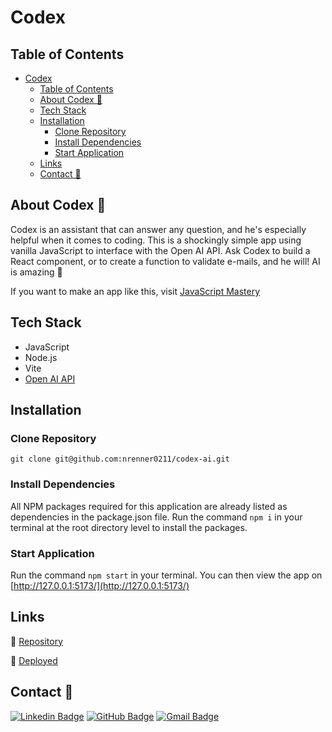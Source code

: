# Codex

## Table of Contents

- [Codex](#codex)
  - [Table of Contents](#table-of-contents)
  - [About Codex 🤖](#about-codex-)
  - [Tech Stack](#tech-stack)
  - [Installation](#installation)
    - [Clone Repository](#clone-repository)
    - [Install Dependencies](#install-dependencies)
    - [Start Application](#start-application)
  - [Links](#links)
  - [Contact 📩](#contact-)

## About Codex 🤖

Codex is an assistant that can answer any question, and he's especially helpful when it comes to coding. This is a shockingly simple app using vanilla JavaScript to interface with the Open AI API. Ask Codex to build a React component, or to create a function to validate e-mails, and he will! AI is amazing 🤯

If you want to make an app like this, visit [JavaScript Mastery](https://youtu.be/2FeymQoKvrk)

## Tech Stack

- JavaScript
- Node.js
- Vite
- [Open AI API](https://openai.com/api/)

## Installation

### Clone Repository

`git clone git@github.com:nrenner0211/codex-ai.git`

### Install Dependencies

All NPM packages required for this application are already listed as dependencies in the package.json file. Run the command `npm i` in your terminal at the root directory level to install the packages.

### Start Application

Run the command `npm start` in your terminal. You can then view the app on [http://127.0.0.1:5173/](http://127.0.0.1:5173/)

## Links

🔗 [Repository](https://github.com/nrenner0211/codex-ai)

🔗 [Deployed](https://nrenner0211.github.io/codex-ai/)

## Contact 📩

[![Linkedin Badge](https://img.shields.io/badge/-nrenner0211-blue?style=flat-square&logo=Linkedin&logoColor=white&link=https://www.linkedin.com/in/nicolette-renner/)](https://www.linkedin.com/in/nicolette-renner/)
[![GitHub Badge](https://img.shields.io/badge/-nrenner0211-7261A3?style=flat-square&logo=Github&logoColor=white&link=https://github.com/nrenner0211)](https://github.com/nrenner0211)
[![Gmail Badge](https://img.shields.io/badge/-nrenner0211@gmail.com-c14438?style=flat-square&logo=Gmail&logoColor=white&link=mailto:nrenner0211@gmail.com)](mailto:nrenner0211@gmail.com)
